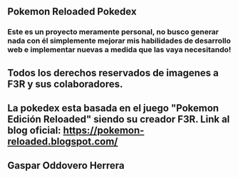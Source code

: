 ## Pokemon Reloaded Pokedex
### Este es un proyecto meramente personal, no busco generar nada con él simplemente mejorar mis habilidades de desarrollo web e implementar nuevas a medida que las vaya necesitando!
Todos los derechos reservados de imagenes a F3R y sus colaboradores.
---
La pokedex esta basada en el juego "Pokemon Edición Reloaded" siendo su creador F3R.
Link al blog oficial: https://pokemon-reloaded.blogspot.com/
---
## Gaspar Oddovero Herrera
